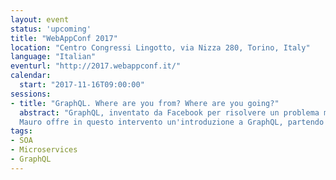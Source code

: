 ```yaml
---
layout: event
status: 'upcoming'
title: "WebAppConf 2017"
location: "Centro Congressi Lingotto, via Nizza 280, Torino, Italy"
language: "Italian"
eventurl: "http://2017.webappconf.it/"
calendar:
  start: "2017-11-16T09:00:00"
sessions:
- title: "GraphQL. Where are you from? Where are you going?"
  abstract: "GraphQL, inventato da Facebook per risolvere un problema molto specifico, è diventato uno standard. Le applicazioni client lo utilizzano per leggere e manipolare i dati esposti dai server back-end. È così flessibile che recentemente GitHub l'ha adottata per tutte le sue API. Il paradigma è semplice e tuttavia potente tale da consentire la manipolazione flessibile e la loro composizione da molte fonti diverse.
  Mauro offre in questo intervento un'introduzione a GraphQL, partendo da una breve storia e poi analizzando come GraphQL risolva i tipici problemi in cui i progettisti API e i loro consumer si possono imbattere."
tags:
- SOA
- Microservices
- GraphQL
---
```

